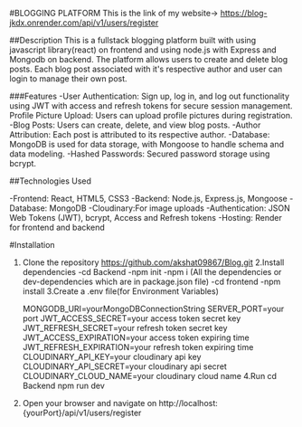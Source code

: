 #BLOGGING PLATFORM
This is the link of my website->
https://blog-jkdx.onrender.com/api/v1/users/register

##Description
This is a fullstack blogging platform built with using javascript library(react) on frontend and using node.js with Express and Mongodb on backend.
The platform allows users to create and delete blog posts.
Each blog post associated with it's respective author and user can login to manage their own post.


###Features
-User Authentication: Sign up, log in, and log out functionality using JWT with access and refresh tokens for secure session management.
Profile Picture Upload: Users can upload profile pictures during registration.
-Blog Posts: Users can create, delete, and view blog posts.
-Author Attribution: Each post is attributed to its respective author.
-Database: MongoDB is used for data storage, with Mongoose to handle schema and data modeling.
-Hashed Passwords: Secured password storage using bcrypt.


##Technologies Used

-Frontend: React, HTML5, CSS3
-Backend: Node.js, Express.js, Mongoose
-Database: MongoDB
-Cloudinary:For image uploads
-Authentication: JSON Web Tokens (JWT), bcrypt, Access and Refresh tokens
-Hosting: Render for frontend and backend


#Installation

1. Clone the repository
        https://github.com/akshat09867/Blog.git
2.Install dependencies 
        -cd Backend
        -npm init
        -npm i (All the dependencies or dev-dependencies which are in package.json file)
    -cd frontend
    -npm install 
3.Create a .env file(for Environment Variables)

    MONGODB_URI=yourMongoDBConnectionString
    SERVER_PORT=your port
    JWT_ACCESS_SECRET=your access token secret key
    JWT_REFRESH_SECRET=your refresh token secret key
    JWT_ACCESS_EXPIRATION=your access token expiring time
    JWT_REFRESH_EXPIRATION=your refresh token expiring time
    CLOUDINARY_API_KEY=your cloudinary api key
    CLOUDINARY_API_SECRET=your cloudinary api secret
    CLOUDINARY_CLOUD_NAME=your cloudinary  cloud name
4.Run 
    cd Backend
    npm run dev
5. Open your browser and navigate on http://localhost:{yourPort}/api/v1/users/register







